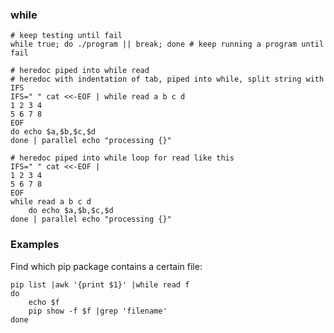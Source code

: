 ### while 

    # keep testing until fail
    while true; do ./program || break; done # keep running a program until fail

    # heredoc piped into while read
    # heredoc with indentation of tab, piped into while, split string with IFS
    IFS=" " cat <<-EOF | while read a b c d
    1 2 3 4 
    5 6 7 8
	EOF
    do echo $a,$b,$c,$d
    done | parallel echo "processing {}"

	# heredoc piped into while loop for read like this
    IFS=" " cat <<-EOF |
    1 2 3 4 
    5 6 7 8
	EOF
	while read a b c d
		do echo $a,$b,$c,$d
    done | parallel echo "processing {}"

### Examples

Find which pip package contains a certain file:

    pip list |awk '{print $1}' |while read f
	do
		echo $f
		pip show -f $f |grep 'filename'
	done
